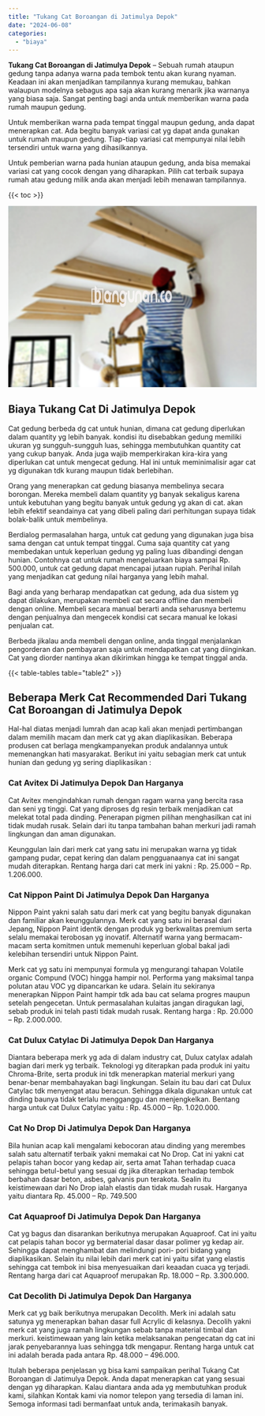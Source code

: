 ```yaml
---
title: "Tukang Cat Boroangan di Jatimulya Depok"
date: "2024-06-08"
categories: 
  - "biaya"
---
```


**Tukang Cat Boroangan di Jatimulya Depok** – Sebuah rumah ataupun gedung tanpa adanya warna pada tembok tentu akan kurang nyaman. Keadaan ini akan menjadikan tampilannya kurang memukau, bahkan walaupun modelnya sebagus apa saja akan kurang menarik jika warnanya yang biasa saja. Sangat penting bagi anda untuk memberikan warna pada rumah maupun gedung.

Untuk memberikan warna pada tempat tinggal maupun gedung, anda dapat menerapkan cat. Ada begitu banyak variasi cat yg dapat anda gunakan untuk rumah maupun gedung. Tiap-tiap variasi cat mempunyai nilai lebih tersendiri untuk warna yang dihasilkannya.

Untuk pemberian warna pada hunian ataupun gedung, anda bisa memakai variasi cat yang cocok dengan yang diharapkan. Pilih cat terbaik supaya rumah atau gedung milik anda akan menjadi lebih menawan tampilannya.

{{< toc >}}

![Tukang Cat Boroangan di Jatimulya Depok](/images/jasa-cat-murah38.png)

## Biaya Tukang Cat Di Jatimulya Depok

Cat gedung berbeda dg cat untuk hunian, dimana cat gedung diperlukan dalam quantity yg lebih banyak. kondisi itu disebabkan gedung memiliki ukuran yg sungguh-sungguh luas, sehingga membutuhkan quantity cat yang cukup banyak. Anda juga wajib memperkirakan kira-kira yang diperlukan cat untuk mengecat gedung. Hal ini untuk meminimalisir agar cat yg digunakan tdk kurang maupun tidak berlebihan.

Orang yang menerapkan cat gedung biasanya membelinya secara borongan. Mereka membeli dalam quantity yg banyak sekaligus karena untuk kebutuhan yang begitu banyak untuk gedung yg akan di cat. akan lebih efektif seandainya cat yang dibeli paling dari perhitungan supaya tidak bolak-balik untuk membelinya.

Berdialog permasalahan harga, untuk cat gedung yang digunakan juga bisa sama dengan cat untuk tempat tinggal. Cuma saja quantity cat yang membedakan untuk keperluan gedung yg paling luas dibandingi dengan hunian. Contohnya cat untuk rumah mengeluarkan biaya sampai Rp. 500.000, untuk cat gedung dapat mencapai jutaan rupiah. Perihal inilah yang menjadikan cat gedung nilai harganya yang lebih mahal.

Bagi anda yang berharap mendapatkan cat gedung, ada dua sistem yg dapat dilakukan, merupakan membeli cat secara offline dan membeli dengan online. Membeli secara manual berarti anda seharusnya bertemu dengan penjualnya dan mengecek kondisi cat secara manual ke lokasi penjualan cat.

Berbeda jikalau anda membeli dengan online, anda tinggal menjalankan pengorderan dan pembayaran saja untuk mendapatkan cat yang diinginkan. Cat yang diorder nantinya akan dikirimkan hingga ke tempat tinggal anda.

{{< table-tables table="table2" >}}

## Beberapa Merk Cat Recommended Dari Tukang Cat Boroangan di Jatimulya Depok

Hal-hal diatas menjadi lumrah dan acap kali akan menjadi pertimbangan dalam memilih macam dan merk cat yg akan diaplikasikan. Beberapa produsen cat berlaga mengkampanyekan produk andalannya untuk memenangkan hati masyarakat. Berikut ini yaitu sebagian merk cat untuk hunian dan gedung yg sering diaplikasikan :

### Cat Avitex Di Jatimulya Depok Dan Harganya

Cat Avitex mengindahkan rumah dengan ragam warna yang bercita rasa dan seni yg tinggi. Cat yang diproses dg resin terbaik menjadikan cat melekat total pada dinding. Penerapan pigmen pilihan menghasilkan cat ini tidak mudah rusak. Selain dari itu tanpa tambahan bahan merkuri jadi ramah lingkungan dan aman digunakan.

Keunggulan lain dari merk cat yang satu ini merupakan warna yg tidak gampang pudar, cepat kering dan dalam pengguanaanya cat ini sangat mudah diterapkan. Rentang harga dari cat merk ini yakni : Rp. 25.000 – Rp. 1.206.000.

### Cat Nippon Paint Di Jatimulya Depok Dan Harganya

Nippon Paint yakni salah satu dari merk cat yang begitu banyak digunakan dan familiar akan keunggulannya. Merk cat yang satu ini berasal dari Jepang, Nippon Paint identik dengan produk yg berkwalitas premium serta selalu memakai terobosan yg inovatif. Alternatif warna yang bermacam-macam serta komitmen untuk memenuhi keperluan global bakal jadi kelebihan tersendiri untuk Nippon Paint.

Merk cat yg satu ini mempunyai formula yg mengurangi tahapan Volatile organic Compund (VOC) hingga hampir nol. Performa yang maksimal tanpa polutan atau VOC yg dipancarkan ke udara. Selain itu sekiranya menerapkan Nippon Paint hampir tdk ada bau cat selama progres maupun setelah pengecetan. Untuk permasalahan kulaitas jangan diragukan lagi, sebab produk ini telah pasti tidak mudah rusak. Rentang harga : Rp. 20.000 – Rp. 2.000.000.

### Cat Dulux Catylac Di Jatimulya Depok Dan Harganya

Diantara beberapa merk yg ada di dalam industry cat, Dulux catylax adalah bagian dari merk yg terbaik. Teknologi yg diterapkan pada produk ini yaitu Chroma-Brite, serta produk ini tdk menerapkan material merkuri yang benar-benar membahayakan bagi lingkungan. Selain itu bau dari cat Dulux Catylac tdk menyengat atau beracun. Sehingga dikala digunakan untuk cat dinding baunya tidak terlalu mengganggu dan menjengkelkan. Bentang harga untuk cat Dulux Catylac yaitu : Rp. 45.000 – Rp. 1.020.000.

### Cat No Drop Di Jatimulya Depok Dan Harganya

Bila hunian acap kali mengalami kebocoran atau dinding yang merembes salah satu alternatif terbaik yakni memakai cat No Drop. Cat ini yakni cat pelapis tahan bocor yang kedap air, serta amat Tahan terhadap cuaca sehingga betul-betul yang sesuai dg jika diterapkan terhadap tembok berbahan dasar beton, asbes, galvanis pun terakota. Sealin itu keistimewaan dari No Drop ialah elastis dan tidak mudah rusak. Harganya yaitu diantara Rp. 45.000 – Rp. 749.500

### Cat Aquaproof Di Jatimulya Depok Dan Harganya

Cat yg bagus dan disarankan berikutnya merupakan Aquaproof. Cat ini yaitu cat pelapis tahan bocor yg bermaterial dasar dasar polimer yg kedap air. Sehingga dapat menghambat dan melindungi pori- pori bidang yang diaplikasikan. Selain itu nilai lebih dari merk cat ini yaitu sifat yang elastis sehingga cat tembok ini bisa menyesuaikan dari keaadan cuaca yg terjadi. Rentang harga dari cat Aquaproof merupakan Rp. 18.000 – Rp. 3.300.000.

### Cat Decolith Di Jatimulya Depok Dan Harganya

Merk cat yg baik berikutnya merupakan Decolith. Merk ini adalah satu satunya yg menerapkan bahan dasar full Acrylic di kelasnya. Decolih yakni merk cat yang juga ramah lingkungan sebab tanpa material timbal dan merkuri. keistimewaan yang lain ketika melaksanakan pengecatan dg cat ini jarak penyebarannya luas sehingga tdk mengapur. Rentang harga untuk cat ini adalah berada pada antara Rp. 48.000 – 496.000.

Itulah beberapa penjelasan yg bisa kami sampaikan perihal Tukang Cat Boroangan di Jatimulya Depok. Anda dapat menerapkan cat yang sesuai dengan yg diharapkan. Kalau diantara anda ada yg membutuhkan produk kami, silahkan Kontak kami via nomor telepon yang tersedia di laman ini. Semoga informasi tadi bermanfaat untuk anda, terimakasih banyak.
